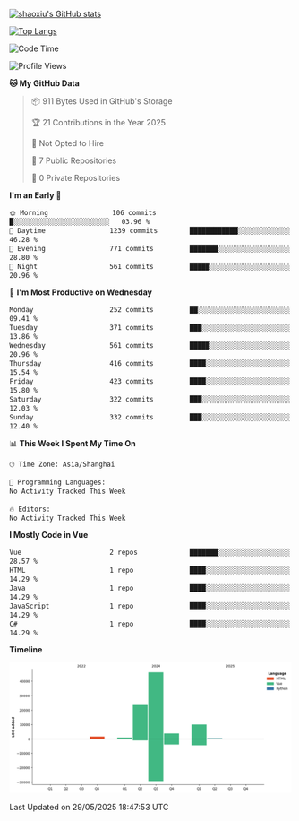 [![shaoxiu's GitHub stats](https://github-readme-stats.vercel.app/api?username=shaoxiu&count_private=true&show_icons=true)](https://github.com/anuraghazra/github-readme-stats)

[![Top Langs](https://github-readme-stats.vercel.app/api/top-langs/?username=shaoxiu&layout=compact)](https://github.com/anuraghazra/github-readme-stats)


<!--START_SECTION:waka-->
![Code Time](http://img.shields.io/badge/Code%20Time-182%20hrs%207%20mins-blue)

![Profile Views](http://img.shields.io/badge/Profile%20Views-0-blue)

**🐱 My GitHub Data** 

> 📦 911 Bytes Used in GitHub's Storage 
 > 
> 🏆 21 Contributions in the Year 2025
 > 
> 🚫 Not Opted to Hire
 > 
> 📜 7 Public Repositories 
 > 
> 🔑 0 Private Repositories 
 > 
**I'm an Early 🐤** 

```text
🌞 Morning                106 commits         █░░░░░░░░░░░░░░░░░░░░░░░░   03.96 % 
🌆 Daytime                1239 commits        ████████████░░░░░░░░░░░░░   46.28 % 
🌃 Evening                771 commits         ███████░░░░░░░░░░░░░░░░░░   28.80 % 
🌙 Night                  561 commits         █████░░░░░░░░░░░░░░░░░░░░   20.96 % 
```
📅 **I'm Most Productive on Wednesday** 

```text
Monday                   252 commits         ██░░░░░░░░░░░░░░░░░░░░░░░   09.41 % 
Tuesday                  371 commits         ███░░░░░░░░░░░░░░░░░░░░░░   13.86 % 
Wednesday                561 commits         █████░░░░░░░░░░░░░░░░░░░░   20.96 % 
Thursday                 416 commits         ████░░░░░░░░░░░░░░░░░░░░░   15.54 % 
Friday                   423 commits         ████░░░░░░░░░░░░░░░░░░░░░   15.80 % 
Saturday                 322 commits         ███░░░░░░░░░░░░░░░░░░░░░░   12.03 % 
Sunday                   332 commits         ███░░░░░░░░░░░░░░░░░░░░░░   12.40 % 
```


📊 **This Week I Spent My Time On** 

```text
🕑︎ Time Zone: Asia/Shanghai

💬 Programming Languages: 
No Activity Tracked This Week

🔥 Editors: 
No Activity Tracked This Week
```

**I Mostly Code in Vue** 

```text
Vue                      2 repos             ███████░░░░░░░░░░░░░░░░░░   28.57 % 
HTML                     1 repo              ████░░░░░░░░░░░░░░░░░░░░░   14.29 % 
Java                     1 repo              ████░░░░░░░░░░░░░░░░░░░░░   14.29 % 
JavaScript               1 repo              ████░░░░░░░░░░░░░░░░░░░░░   14.29 % 
C#                       1 repo              ████░░░░░░░░░░░░░░░░░░░░░   14.29 % 
```



**Timeline**

![Lines of Code chart](https://raw.githubusercontent.com/shaoxiu/shaoxiu/main/assets/bar_graph.png)


 Last Updated on 29/05/2025 18:47:53 UTC
<!--END_SECTION:waka-->
